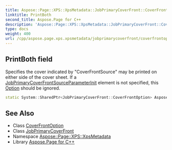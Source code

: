 ```yaml
---
title: Aspose::Page::XPS::XpsMetadata::JobPrimaryCoverFront::CoverFrontOption::PrintBoth field
linktitle: PrintBoth
second_title: Aspose.Page for C++
description: 'Aspose::Page::XPS::XpsMetadata::JobPrimaryCoverFront::CoverFrontOption::PrintBoth field. Specifies the cover indicated by "CoverFrontSource" may be printed on either side of the cover sheet. If a JobPrimaryCoverFrontSourceParameterInit element is not specified, this Option should be ignored in C++.'
type: docs
weight: 400
url: /cpp/aspose.page.xps.xpsmetadata/jobprimarycoverfront/coverfrontoption/printboth/
---
```

## PrintBoth field


Specifies the cover indicated by "CoverFrontSource" may be printed on either side of the cover sheet. If a [JobPrimaryCoverFrontSource](../../../jobprimarycoverfrontsource/)[ParameterInit](../../../parameterinit/) element is not specified, this [Option](../../../option/) should be ignored.

```cpp
static System::SharedPtr<JobPrimaryCoverFront::CoverFrontOption> Aspose::Page::XPS::XpsMetadata::JobPrimaryCoverFront::CoverFrontOption::PrintBoth
```

## See Also

* Class [CoverFrontOption](../)
* Class [JobPrimaryCoverFront](../../)
* Namespace [Aspose::Page::XPS::XpsMetadata](../../../)
* Library [Aspose.Page for C++](../../../../)
